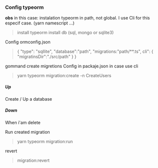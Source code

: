 
### Config typeorm
**obs** in this case: instalation typeorm in path, not global. I use Cli for this especif case. (yarn namescript ...)

> install typeorm 
> install db (sql, mongo or sqlite3)
>
Config ormconfig.json
> {
"type": "sqllite",
"database":"path",
"migrations:"path/**.ts",
  cli": {
    "migratinsDir":"./src/path"
  }
>}

gommand create migretions
Config in packaje.json in case use cli
> yarn typeorm migration:create -n CreateUsers


##### Up
Create / Up a database

##### Down
When i'am delete

Run created migration
> yarn typeorm migration:run 

revert 
> migration:revert
